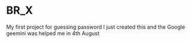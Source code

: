 # BR_X
My first project for guessing password 
I just created this 
and the Google geemini was helped me
in 4th August 
